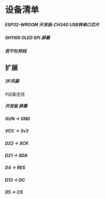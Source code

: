 # 设备清单
##### ESP32-WROOM 开发板-CH340 USB转串口芯片
##### SH1106 OLED SPI 屏幕
##### 若干杜邦线
## 扩展
##### 3P风扇
#设备连线
##### 开发板    屏幕
##### GUN   →   GND
##### VCC   →   3v3
##### D22   →   SCK
##### D21   →   SDA
##### D4    →   RES
##### D13   →   DC
##### D5    →   CS



